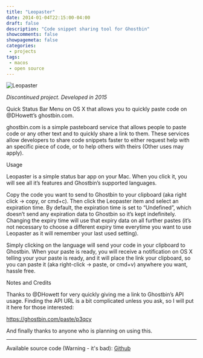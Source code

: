 ```yaml
---
title: "Leopaster"
date: 2014-01-04T22:15:00-04:00
draft: false
description: "Code snippet sharing tool for Ghostbin"
showcomments: false
showpagemeta: false
categories:
 - projects
tags:
 - macos
 - open source
---
```


![Leopaster](/img/leopaster.png)

*Discontinued project. Developed in 2015*

Quick Status Bar Menu on OS X that allows you to quickly paste code on @DHowett’s ghostbin.com.

ghostbin.com is a simple pasteboard service that allows people to paste code or any other text and to quickly share a link to them. These services allow developers to share code snippets faster to either request help with an specific piece of code, or to help others with theirs (Other uses may apply).

Usage

Leopaster is a simple status bar app on your Mac. When you click it, you will see all it’s features and Ghostbin’s supported languages.

Copy the code you want to send to Ghostbin to your clipboard (aka right click -> copy, or cmd+c). Then click the Leopaster item and select an expiration time. By default, the expiration time is set to “Undefined”, which doesn’t send any expiration data to Ghostbin so it’s kept indefinitely. Changing the expiry time will use that expiry data on all further pastes (it’s not necessary to choose a different expiry time everytime you want to use Leopaster as it will remember your last used setting).

Simply clicking on the language will send your code in your clipboard to Ghostbin. When your paste is ready, you will receive a notification on OS X telling your your paste is ready, and it will place the link your clipboard, so you can paste it (aka right-click -> paste, or cmd+v) anywhere you want, hassle free.

Notes and Credits

Thanks to @DHowett for very quickly giving me a link to Ghostbin’s API usage. Finding the API URL is a bit complicated unless you ask, so I will put it here for those interested:

https://ghostbin.com/paste/p3qcy

And finally thanks to anyone who is planning on using this.

<hr>

Available source code (Warning - it's bad): [Github](https://github.com/AndyIbanez/Leopaster)